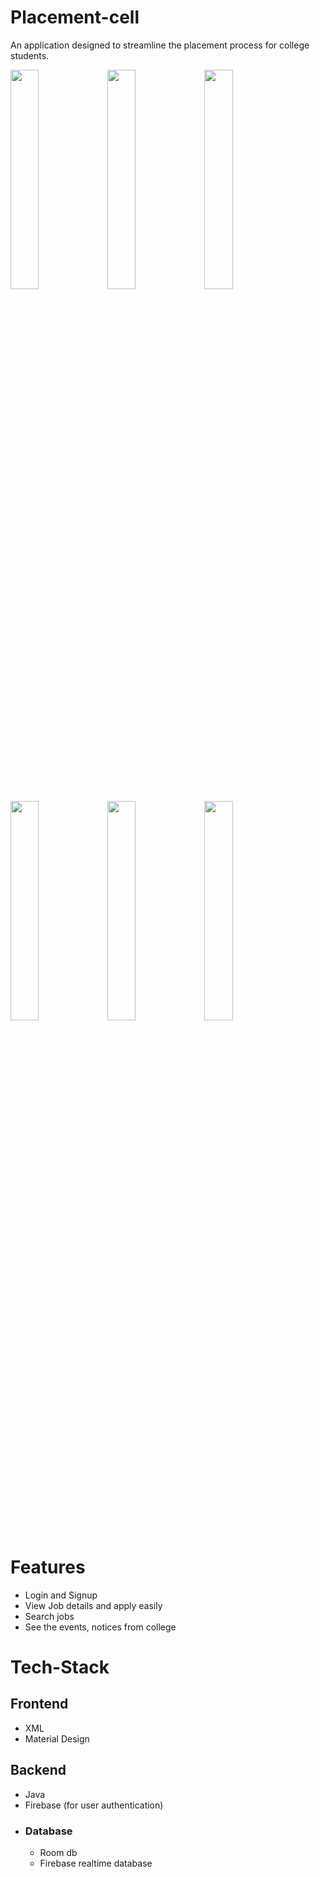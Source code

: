# Placement-cell
An application designed to streamline the placement process for college students.

<img src="https://github.com/SHEHZAD22/placement-cell/assets/73515432/96e8b529-215c-4f37-844f-16c472c76ed4" width="30%">
<img src="https://github.com/SHEHZAD22/placement-cell/assets/73515432/7a2b9adc-db5f-4f12-9ba1-1c22880539b6" width="30%">
<img src="https://github.com/SHEHZAD22/placement-cell/assets/73515432/9bdb02d8-cf83-4c11-9378-db883b51181d" width="30%">
<img src="https://github.com/SHEHZAD22/placement-cell/assets/73515432/8fc3f065-f8b2-4ad8-a063-1b5ec0fabdb2" width="30%">
<img src="https://github.com/SHEHZAD22/placement-cell/assets/73515432/f5f2f11c-055d-4a4e-81a1-28e12b3ca5a2" width="30%">
<img src="https://github.com/SHEHZAD22/placement-cell/assets/73515432/620b62e4-6c55-4fb3-aadd-299ff3a95f0a" width="30%">

# Features
- Login and Signup
- View Job details and apply easily
- Search jobs
- See the events, notices from college

# Tech-Stack
## Frontend
- XML
- Material Design

## Backend
- Java
- Firebase (for user authentication)
- ### Database
  - Room db
  - Firebase realtime database
